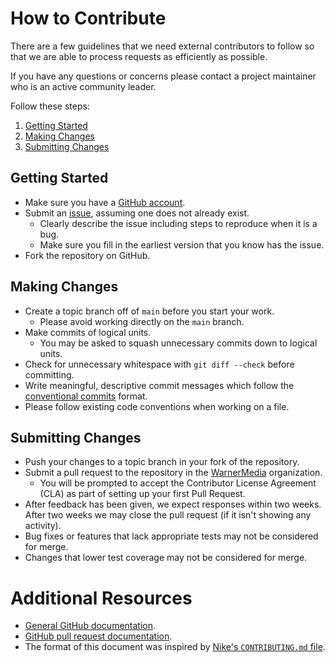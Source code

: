 # How to Contribute

There are a few guidelines that we need external contributors to follow so that we are able to process requests as efficiently as possible.

If you have any questions or concerns please contact a project maintainer who is an active community leader.

Follow these steps:

1. [Getting Started](#getting-started)
2. [Making Changes](#making-changes)
3. [Submitting Changes](#submitting-changes)

## Getting Started

- Make sure you have a [GitHub account](https://github.com/signup/free).
- Submit an [issue](../../issues), assuming one does not already exist.
    * Clearly describe the issue including steps to reproduce when it is a bug.
    * Make sure you fill in the earliest version that you know has the issue.
- Fork the repository on GitHub.

## Making Changes

- Create a topic branch off of `main` before you start your work.
    * Please avoid working directly on the `main` branch.
- Make commits of logical units.
    * You may be asked to squash unnecessary commits down to logical units.
- Check for unnecessary whitespace with `git diff --check` before committing.
- Write meaningful, descriptive commit messages which follow the [conventional commits](https://www.conventionalcommits.org/) format.
- Please follow existing code conventions when working on a file.

## Submitting Changes

- Push your changes to a topic branch in your fork of the repository.
- Submit a pull request to the repository in the [WarnerMedia](https://github.com/WarnerMedia) organization.
    * You will be prompted to accept the Contributor License Agreement (CLA) as part of setting up your first Pull Request.
- After feedback has been given, we expect responses within two weeks. After two weeks we may close the pull request (if it isn't showing any activity).
- Bug fixes or features that lack appropriate tests may not be considered for merge.
- Changes that lower test coverage may not be considered for merge.

# Additional Resources

- [General GitHub documentation](https://help.github.com/).
- [GitHub pull request documentation](https://docs.github.com/en/free-pro-team@latest/github/collaborating-with-issues-and-pull-requests/about-pull-requests).
- The format of this document was inspired by [Nike's `CONTRIBUTING.md` file](https://github.com/Nike-Inc/gimme-aws-creds/blob/master/CONTRIBUTING.md).
